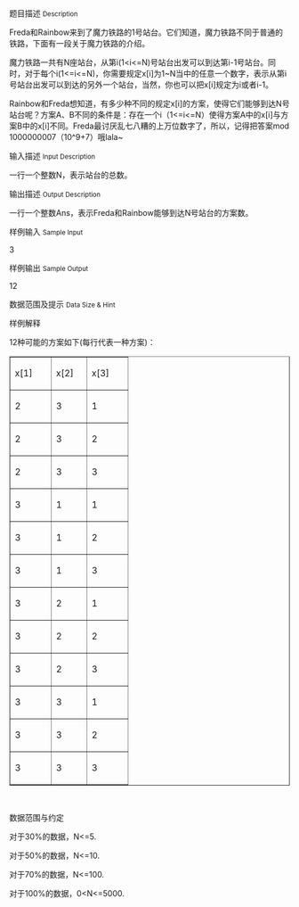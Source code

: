 <div class="panel panel-default">
<div class="area-title">
<span>
题目描述
<small>Description</small>
</span></div>
<div class="panel-body">

<p>Freda和Rainbow来到了魔力铁路的1号站台。它们知道，魔力铁路不同于普通的铁路，下面有一段关于魔力铁路的介绍。</p>
<p>魔力铁路一共有N座站台，从第i(1&lt;i&lt;=N)号站台出发可以到达第i-1号站台。同时，对于每个i(1&lt;=i&lt;=N)，你需要规定x[i]为1~N当中的任意一个数字，表示从第i号站台出发可以到达的另外一个站台，当然，你也可以把x[i]规定为i或者i-1。</p>
<p>Rainbow和Freda想知道，有多少种不同的规定x[i]的方案，使得它们能够到达N号站台呢？方案A、B不同的条件是：存在一个i（1&lt;=i&lt;=N）使得方案A中的x[i]与方案B中的x[i]不同。Freda最讨厌乱七八糟的上万位数字了，所以，记得把答案mod 1000000007（10^9+7）哦lala~</p>

</div>
</div>

<div class="panel panel-default">
<div class="area-title">
<span>
输入描述
<small>Input Description</small>
</span></div>
<div class="panel-body">
<p>一行一个整数N，表示站台的总数。</p>

</div>
</div>
<div  class="panel panel-default">
<div class="area-title">
<span>
输出描述
<small>Output Description</small>
</span></div>
<div class="panel-body">

<p>一行一个整数Ans，表示Freda和Rainbow能够到达N号站台的方案数。</p>

</div>
</div>


<div class="panel panel-default">
<div class="area-title">
<span>
样例输入
<small>Sample Input</small>
</span></div>
<div class="panel-body">
<p>3</p>

</div>
</div>

<div class="panel panel-default">
<div class="area-title">
<span>
样例输出
<small>Sample Output</small>
</span></div>
<div class="panel-body">
<p>12</p>

</div>
</div>

<div class="panel panel-default">
<div class="area-title">
<span>
数据范围及提示
<small>Data Size & Hint</small>
</span></div>
<div class="panel-body">
<p>样例解释</p>
<p>12种可能的方案如下(每行代表一种方案)：</p>
<table border="1" cellpadding="0" cellspacing="0">
<tbody>
<tr>
<td valign="top" width="57">
<p>x[1]</p>
</td>
<td valign="top" width="47">
<p>x[2]</p>
</td>
<td valign="top" width="57">
<p>x[3]</p>
</td>
</tr>
<tr>
<td valign="top" width="57">
<p>2</p>
</td>
<td valign="top" width="47">
<p>3</p>
</td>
<td valign="top" width="57">
<p>1</p>
</td>
</tr>
<tr>
<td valign="top" width="57">
<p>2</p>
</td>
<td valign="top" width="47">
<p>3</p>
</td>
<td valign="top" width="57">
<p>2</p>
</td>
</tr>
<tr>
<td valign="top" width="57">
<p>2</p>
</td>
<td valign="top" width="47">
<p>3</p>
</td>
<td valign="top" width="57">
<p>3</p>
</td>
</tr>
<tr>
<td valign="top" width="57">
<p>3</p>
</td>
<td valign="top" width="47">
<p>1</p>
</td>
<td valign="top" width="57">
<p>1</p>
</td>
</tr>
<tr>
<td valign="top" width="57">
<p>3</p>
</td>
<td valign="top" width="47">
<p>1</p>
</td>
<td valign="top" width="57">
<p>2</p>
</td>
</tr>
<tr>
<td valign="top" width="57">
<p>3</p>
</td>
<td valign="top" width="47">
<p>1</p>
</td>
<td valign="top" width="57">
<p>3</p>
</td>
</tr>
<tr>
<td valign="top" width="57">
<p>3</p>
</td>
<td valign="top" width="47">
<p>2</p>
</td>
<td valign="top" width="57">
<p>1</p>
</td>
</tr>
<tr>
<td valign="top" width="57">
<p>3</p>
</td>
<td valign="top" width="47">
<p>2</p>
</td>
<td valign="top" width="57">
<p>2</p>
</td>
</tr>
<tr>
<td valign="top" width="57">
<p>3</p>
</td>
<td valign="top" width="47">
<p>2</p>
</td>
<td valign="top" width="57">
<p>3</p>
</td>
</tr>
<tr>
<td valign="top" width="57">
<p>3</p>
</td>
<td valign="top" width="47">
<p>3</p>
</td>
<td valign="top" width="57">
<p>1</p>
</td>
</tr>
<tr>
<td valign="top" width="57">
<p>3</p>
</td>
<td valign="top" width="47">
<p>3</p>
</td>
<td valign="top" width="57">
<p>2</p>
</td>
</tr>
<tr>
<td valign="top" width="57">
<p>3</p>
</td>
<td valign="top" width="47">
<p>3</p>
</td>
<td valign="top" width="57">
<p>3</p>
</td>
</tr>
</tbody>
</table>
<p> </p>
<p>数据范围与约定</p>
<p>对于30%的数据，N&lt;=5.</p>
<p>对于50%的数据，N&lt;=10.</p>
<p>对于70%的数据，N&lt;=100.</p>
<p>对于100%的数据，0&lt;N&lt;=5000.</p>
</div>
</div>